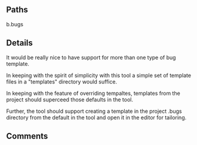## Paths
b.bugs


## Details
It would be really nice to have support for more than one type of bug
template.

In keeping with the spirit of simplicity with this tool a simple set of
template files in a "templates" directory would suffice.

In keeping with the feature of overriding tempaltes, templates from the
project should superceed those defaults in the tool.

Further, the tool should support creating a template in the project
.bugs directory from the default in the tool and open it in the editor
for tailoring.


## Comments
